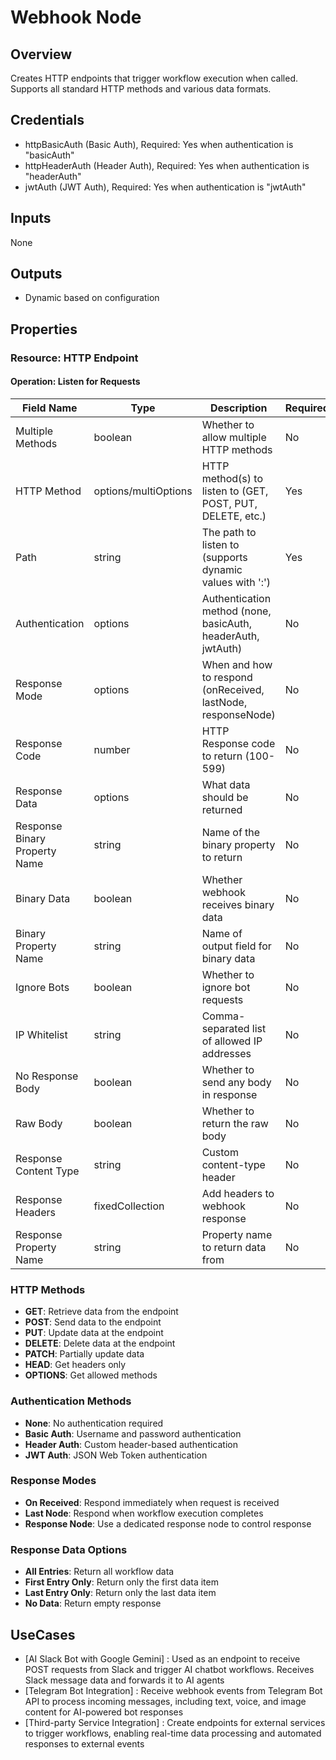 # Webhook Node

## Overview

Creates HTTP endpoints that trigger workflow execution when called. Supports all standard HTTP methods and various data formats.

## Credentials

- httpBasicAuth (Basic Auth), Required: Yes when authentication is "basicAuth"
- httpHeaderAuth (Header Auth), Required: Yes when authentication is "headerAuth"  
- jwtAuth (JWT Auth), Required: Yes when authentication is "jwtAuth"

## Inputs

None

## Outputs

- Dynamic based on configuration

## Properties

### Resource: HTTP Endpoint

#### Operation: Listen for Requests

| Field Name | Type | Description | Required |
|---|---|---|---|
| Multiple Methods | boolean | Whether to allow multiple HTTP methods | No |
| HTTP Method | options/multiOptions | HTTP method(s) to listen to (GET, POST, PUT, DELETE, etc.) | Yes |
| Path | string | The path to listen to (supports dynamic values with ':') | Yes |
| Authentication | options | Authentication method (none, basicAuth, headerAuth, jwtAuth) | No |
| Response Mode | options | When and how to respond (onReceived, lastNode, responseNode) | No |
| Response Code | number | HTTP Response code to return (100-599) | No |
| Response Data | options | What data should be returned | No |
| Response Binary Property Name | string | Name of the binary property to return | No |
| Binary Data | boolean | Whether webhook receives binary data | No |
| Binary Property Name | string | Name of output field for binary data | No |
| Ignore Bots | boolean | Whether to ignore bot requests | No |
| IP Whitelist | string | Comma-separated list of allowed IP addresses | No |
| No Response Body | boolean | Whether to send any body in response | No |
| Raw Body | boolean | Whether to return the raw body | No |
| Response Content Type | string | Custom content-type header | No |
| Response Headers | fixedCollection | Add headers to webhook response | No |
| Response Property Name | string | Property name to return data from | No |

### HTTP Methods
- **GET**: Retrieve data from the endpoint
- **POST**: Send data to the endpoint
- **PUT**: Update data at the endpoint
- **DELETE**: Delete data at the endpoint
- **PATCH**: Partially update data
- **HEAD**: Get headers only
- **OPTIONS**: Get allowed methods

### Authentication Methods
- **None**: No authentication required
- **Basic Auth**: Username and password authentication
- **Header Auth**: Custom header-based authentication
- **JWT Auth**: JSON Web Token authentication

### Response Modes
- **On Received**: Respond immediately when request is received
- **Last Node**: Respond when workflow execution completes
- **Response Node**: Use a dedicated response node to control response

### Response Data Options
- **All Entries**: Return all workflow data
- **First Entry Only**: Return only the first data item
- **Last Entry Only**: Return only the last data item
- **No Data**: Return empty response

## UseCases

- [AI Slack Bot with Google Gemini] : Used as an endpoint to receive POST requests from Slack and trigger AI chatbot workflows. Receives Slack message data and forwards it to AI agents
- [Telegram Bot Integration] : Receive webhook events from Telegram Bot API to process incoming messages, including text, voice, and image content for AI-powered bot responses
- [Third-party Service Integration] : Create endpoints for external services to trigger workflows, enabling real-time data processing and automated responses to external events

